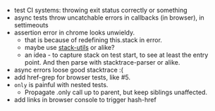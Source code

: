 * test CI systems: throwing exit status correctly or something
* async tests throw uncatchable errors in callbacks (in browser), in settimeouts
* assertion error in chrome looks unwieldy.
	* that is because of redefining this.stack in error.
	* maybe use [stack-utils](https://www.npmjs.com/package/stack-utils) or alike?
	* an idea - to capture stack on test start, to see at least the entry point. And then parse with stacktrace-parser or alike.
* async errors loose good stacktrace :(
* add href-grep for browser tests, like #5.
* `only` is painful with nested tests.
	* Propagate .only call up to parent, but keep siblings unaffected.
* add links in browser console to trigger hash-href